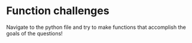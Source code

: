 # Function challenges

Navigate to the python file and try to make functions that accomplish the goals of the questions!
